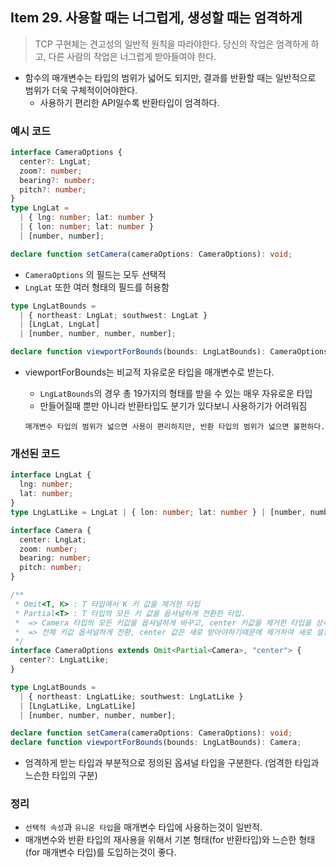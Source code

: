 ## Item 29. 사용할 때는 너그럽게, 생성할 때는 엄격하게

> TCP 구현체는 견고성의 일반적 원칙을 따라야한다. 당신의 작업은 엄격하게 하고, 다른 사람의 작업은 너그럽게 받아들여야 한다.

- 함수의 매개변수는 타입의 범위가 넓어도 되지만, 결과를 반환할 때는 일반적으로 범위가 더욱 구체적이어야한다.
  - 사용하기 편리한 API일수록 반환타입이 엄격하다.

### 예시 코드

```typescript
interface CameraOptions {
  center?: LngLat;
  zoom?: number;
  bearing?: number;
  pitch?: number;
}
type LngLat =
  | { lng: number; lat: number }
  | { lon: number; lat: number }
  | [number, number];

declare function setCamera(cameraOptions: CameraOptions): void;
```

- `CameraOptions` 의 필드는 모두 선택적
- `LngLat` 또한 여러 형태의 필드를 허용함

```typescript
type LngLatBounds =
  | { northeast: LngLat; southwest: LngLat }
  | [LngLat, LngLat]
  | [number, number, number, number];

declare function viewportForBounds(bounds: LngLatBounds): CameraOptions;
```

- viewportForBounds는 비교적 자유로운 타입을 매개변수로 받는다.

  - `LngLatBounds`의 경우 총 19가지의 형태를 받을 수 있는 매우 자유로운 타입
  - 만들어질때 뿐만 아니라 반환타입도 분기가 있다보니 사용하기가 어려워짐

  ```
  매개변수 타입의 범위가 넓으면 사용이 편리하지만, 반환 타입의 범위가 넓으면 불편하다.
  ```

### 개선된 코드

```typescript
interface LngLat {
  lng: number;
  lat: number;
}
type LngLatLike = LngLat | { lon: number; lat: number } | [number, number];

interface Camera {
  center: LngLat;
  zoom: number;
  bearing: number;
  pitch: number;
}

/**
 * Omit<T, K> : T 타입에서 K 키 값을 제거한 타입
 * Partial<T> : T 타입의 모든 키 값을 옵셔널하게 전환한 타입.
 *  => Camera 타입의 모든 키값을 옵셔널하게 바꾸고, center 키값을 제거한 타입을 상속받음
 *  => 전체 키값 옵셔널하게 전환, center 값은 새로 받아야하기때문에 제거하여 새로 설정
 */
interface CameraOptions extends Omit<Partial<Camera>, "center"> {
  center?: LngLatLike;
}

type LngLatBounds =
  | { northeast: LngLatLike; southwest: LngLatLike }
  | [LngLatLike, LngLatLike]
  | [number, number, number, number];

declare function setCamera(cameraOptions: CameraOptions): void;
declare function viewportForBounds(bounds: LngLatBounds): Camera;
```

- 엄격하게 받는 타입과 부분적으로 정의된 옵셔널 타입을 구분한다. (엄격한 타입과 느슨한 타입의 구분)

### 정리

- `선택적 속성`과 `유니온 타입`을 매개변수 타입에 사용하는것이 일반적.
- 매개변수와 반환 타입의 재사용을 위해서 기본 형태(for 반환타입)와 느슨한 형태(for 매개변수 타입)를 도입하는것이 좋다.
